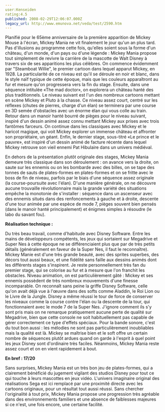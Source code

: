 ```yaml
---
user:Kenseiden
rating:4.5
published: 2008-02-29T12:06:07.000Z
legacy_url: http://www.emunova.net/veda/test/2590.htm
---
```

Planifié pour le 65ème anniversaire de la première apparition de Mickey Mouse à l'écran, Mickey Mania ne vit finalement le jour qu'un an plus tard. Pas d'illusions au programme cette fois, qu'elles soient sous la forme d'un château, d'un monde, d'un pays ou d'une légende : Mickey Mania propose tout simplement de revivre la carrière de la mascotte de Walt Disney à travers six de ses apparitions les plus célèbres. On commence évidemment par "Steamboat Willie", le premier cartoon dans lequel apparut Mickey, en 1928\. La particularité de ce niveau est qu'il se déroule en noir et blanc, dans le style naïf typique de cette époque, mais que les couleurs apparaîtront au fur et mesure qu'on progressera vers la fin du stage. Ensuite, dans une séquence intitulée «The mad doctor», on explorera un château hanté des plus traditionnels. Le niveau suivant est l'un des nombreux cartoons mettant en scène Mickey et Pluto à la chasse. Ce niveau assez court, centré sur les réflexes (chutes de pierres, charge d'un élan) se terminera par une course en 3D semée d'obstacles avec un énorme élan qui vous colle au train. Retour dans un manoir hanté bourré de pièges pour le niveau suivant, inspiré d'un dessin animé assez connu mettant Mickey aux prises avec trois fantômes farceurs. On continue dans les classiques avec Mickey et le haricot magique, qui voit Mickey explorer un immense château et affronter son propriétaire, un géant. Enfin, le dernier stage, sous-titré «Le prince et le pauvre», est inspiré d'un dessin animé de facture récente dans lequel Mickey retrouve son vieil ennemi Pat Hibulaire dans un univers médiéval.  

  

En dehors de la présentation plutôt originale des stages, Mickey Mania demeure très classique dans son déroulement : on avance vers la droite, on saute sur les ennemis ou on les bombarde avec des billes, on se tape des tonnes de sauts de plates-formes en plates-formes et on se fritte avec le boss de fin de niveau, parfois par le biais d'une séquence assez originale (la course-poursuite avec l'élan). D'une manière générale, on ne découvre aucune trouvaille révolutionnaire mais la grande variété des situations empêche la monotonie de s'installer : séquence dans un ascenseur avec des ennemis situés dans des renfoncements à gauche et à droite, descente d'une tour animée par une espèce de mode 7, pièges souvent bien pensés (dans le manoir hanté principalement) et énigmes simples à résoudre (le labo du savant fou).  

  

**Réalisation technique :**   

Du très beau travail, comme d'habitude avec Disney Software. Entre les mains de développeurs compétents, les jeux qui sortaient sur Megadrive et Super Nes à cette époque ne se différenciaient plus que par de très petits détails (généralement en faveur de la Super Nes, il faut le reconnaître). Mickey Manie est d'une très grande beauté, avec des sprites superbes, des décors tout aussi beaux, et une fidélité sans faille aux dessins animés dont les différents stages s'inspirent. Je reste personnellement très fan du premier stage, qui se colorise au fur et à mesure que l'on franchit les obstacles. Niveau animation, on est particulièrement gâté : Mickey et ses ennemis possèdent de très nombreux mouvements d'une finesse incomparable. On reconnaît sans peine la griffe Disney Software, celle qu'on avait déjà vue à l'œuvre dans des softs comme Aladdin, le Roi Lion ou le Livre de la Jungle. Disney a même réussi le tour de force de conserver les niveaux comme la course contre l'élan ou la descente de la tour, qui fonctionnaient avec le mode 7 de la Super Nes. J'ignore comment ils s'y sont pris mais on ne remarque pratiquement aucune perte de qualité sur Megadrive, bien que cette console ne soit habituellement pas capable de gérer correctement ce type d'effets spéciaux. Pour la bande sonore, c'est du tout bon aussi : les mélodies ne sont pas particulièrement inoubliables mais la qualité est là. Mickey se maîtrise bien et le soft offre un certain nombre de séquences plutôt ardues quand on garde à l'esprit à quel point les jeux Disney sont d'ordinaire très faciles. Néanmoins, Mickey Mania reste assez court et on en vient rapidement à bout.  

  

**En bref : 17/20**   

Sans surprises, Mickey Mania est un très bon jeu de plates-formes, qui a clairement bénéficié du jugement vigilant des studios Disney pour tout ce qui touche à leurs mascottes en jeux vidéo. L'univers imaginaire original des réalisations Sega est ici remplacé par une proximité directe avec les cartoons originaux, pour un résultat tout aussi réussi. Sans chercher l'originalité à tout prix, Mickey Mania propose une progression très agréable dans des environnements familiers et une absence de faiblesses majeures si ce n'est, une fois encore, une certaine facilité.